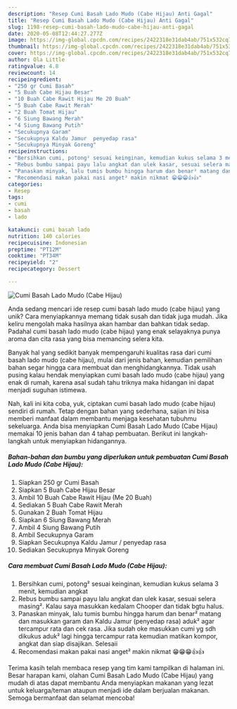 ```yaml
---
description: "Resep Cumi Basah Lado Mudo (Cabe Hijau) Anti Gagal"
title: "Resep Cumi Basah Lado Mudo (Cabe Hijau) Anti Gagal"
slug: 1198-resep-cumi-basah-lado-mudo-cabe-hijau-anti-gagal
date: 2020-05-08T12:44:27.277Z
image: https://img-global.cpcdn.com/recipes/2422318e31dab4ab/751x532cq70/cumi-basah-lado-mudo-cabe-hijau-foto-resep-utama.jpg
thumbnail: https://img-global.cpcdn.com/recipes/2422318e31dab4ab/751x532cq70/cumi-basah-lado-mudo-cabe-hijau-foto-resep-utama.jpg
cover: https://img-global.cpcdn.com/recipes/2422318e31dab4ab/751x532cq70/cumi-basah-lado-mudo-cabe-hijau-foto-resep-utama.jpg
author: Ola Little
ratingvalue: 4.8
reviewcount: 14
recipeingredient:
- "250 gr Cumi Basah"
- "5 Buah Cabe Hijau Besar"
- "10 Buah Cabe Rawit Hijau Me 20 Buah"
- "5 Buah Cabe Rawit Merah"
- "2 Buah Tomat Hijau"
- "6 Siung Bawang Merah"
- "4 Siung Bawang Putih"
- "Secukupnya Garam"
- "Secukupnya Kaldu Jamur  penyedap rasa"
- "Secukupnya Minyak Goreng"
recipeinstructions:
- "Bersihkan cumi, potong² sesuai keinginan, kemudian kukus selama 3 menit, kemudian angkat"
- "Rebus bumbu sampai payu lalu angkat dan ulek kasar, sesuai selera masing². Kalau saya masukkan kedalam Chooper dan tidak bgtu halus."
- "Panaskan minyak, lalu tumis bumbu hingga harum dan benar² matang dan masukkan garam dan Kaldu Jamur (penyedap rasa) aduk² agar tercampur rata dan cek rasa. Jika sudah oke masukkan cumi yg sdh dikukus aduk² lagi hingga tercampur rata kemudian matikan kompor, angkat dan siap disajikan. Selesaii"
- "Recomendasi makan pakai nasi anget² makin nikmat 😁😁😁👍👍"
categories:
- Resep
tags:
- cumi
- basah
- lado

katakunci: cumi basah lado 
nutrition: 140 calories
recipecuisine: Indonesian
preptime: "PT12M"
cooktime: "PT34M"
recipeyield: "2"
recipecategory: Dessert

---
```



![Cumi Basah Lado Mudo (Cabe Hijau)](https://img-global.cpcdn.com/recipes/2422318e31dab4ab/751x532cq70/cumi-basah-lado-mudo-cabe-hijau-foto-resep-utama.jpg)

Anda sedang mencari ide resep cumi basah lado mudo (cabe hijau) yang unik? Cara menyiapkannya memang tidak susah dan tidak juga mudah. Jika keliru mengolah maka hasilnya akan hambar dan bahkan tidak sedap. Padahal cumi basah lado mudo (cabe hijau) yang enak selayaknya punya aroma dan cita rasa yang bisa memancing selera kita.



Banyak hal yang sedikit banyak mempengaruhi kualitas rasa dari cumi basah lado mudo (cabe hijau), mulai dari jenis bahan, kemudian pemilihan bahan segar hingga cara membuat dan menghidangkannya. Tidak usah pusing kalau hendak menyiapkan cumi basah lado mudo (cabe hijau) yang enak di rumah, karena asal sudah tahu triknya maka hidangan ini dapat menjadi suguhan istimewa.


Nah, kali ini kita coba, yuk, ciptakan cumi basah lado mudo (cabe hijau) sendiri di rumah. Tetap dengan bahan yang sederhana, sajian ini bisa memberi manfaat dalam membantu menjaga kesehatan tubuhmu sekeluarga. Anda bisa menyiapkan Cumi Basah Lado Mudo (Cabe Hijau) memakai 10 jenis bahan dan 4 tahap pembuatan. Berikut ini langkah-langkah untuk menyiapkan hidangannya.

<!--inarticleads1-->

##### Bahan-bahan dan bumbu yang diperlukan untuk pembuatan Cumi Basah Lado Mudo (Cabe Hijau):

1. Siapkan 250 gr Cumi Basah
1. Siapkan 5 Buah Cabe Hijau Besar
1. Ambil 10 Buah Cabe Rawit Hijau (Me 20 Buah)
1. Sediakan 5 Buah Cabe Rawit Merah
1. Gunakan 2 Buah Tomat Hijau
1. Siapkan 6 Siung Bawang Merah
1. Ambil 4 Siung Bawang Putih
1. Ambil Secukupnya Garam
1. Siapkan Secukupnya Kaldu Jamur / penyedap rasa
1. Sediakan Secukupnya Minyak Goreng




<!--inarticleads2-->

##### Cara membuat Cumi Basah Lado Mudo (Cabe Hijau):

1. Bersihkan cumi, potong² sesuai keinginan, kemudian kukus selama 3 menit, kemudian angkat
1. Rebus bumbu sampai payu lalu angkat dan ulek kasar, sesuai selera masing². Kalau saya masukkan kedalam Chooper dan tidak bgtu halus.
1. Panaskan minyak, lalu tumis bumbu hingga harum dan benar² matang dan masukkan garam dan Kaldu Jamur (penyedap rasa) aduk² agar tercampur rata dan cek rasa. Jika sudah oke masukkan cumi yg sdh dikukus aduk² lagi hingga tercampur rata kemudian matikan kompor, angkat dan siap disajikan. Selesaii
1. Recomendasi makan pakai nasi anget² makin nikmat 😁😁😁👍👍




Terima kasih telah membaca resep yang tim kami tampilkan di halaman ini. Besar harapan kami, olahan Cumi Basah Lado Mudo (Cabe Hijau) yang mudah di atas dapat membantu Anda menyiapkan makanan yang lezat untuk keluarga/teman ataupun menjadi ide dalam berjualan makanan. Semoga bermanfaat dan selamat mencoba!
